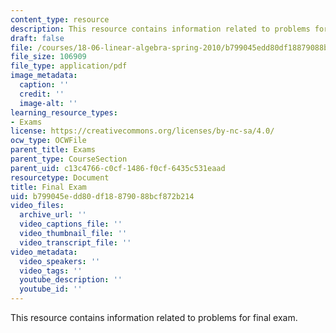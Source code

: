 ```yaml
---
content_type: resource
description: This resource contains information related to problems for final exam.
draft: false
file: /courses/18-06-linear-algebra-spring-2010/b799045edd80df18879088bcf872b214_MIT18_06S10_Final_Exam.pdf
file_size: 106909
file_type: application/pdf
image_metadata:
  caption: ''
  credit: ''
  image-alt: ''
learning_resource_types:
- Exams
license: https://creativecommons.org/licenses/by-nc-sa/4.0/
ocw_type: OCWFile
parent_title: Exams
parent_type: CourseSection
parent_uid: c13c4766-c0cf-1486-f0cf-6435c531eaad
resourcetype: Document
title: Final Exam
uid: b799045e-dd80-df18-8790-88bcf872b214
video_files:
  archive_url: ''
  video_captions_file: ''
  video_thumbnail_file: ''
  video_transcript_file: ''
video_metadata:
  video_speakers: ''
  video_tags: ''
  youtube_description: ''
  youtube_id: ''
---
```

This resource contains information related to problems for final exam.